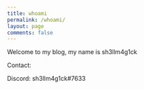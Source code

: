 ```yaml
---
title: whoami
permalink: /whoami/
layout: page
comments: false
---
```


Welcome to my blog, my name is sh3llm4g1ck 

Contact:

Discord: sh3llm4g1ck#7633

